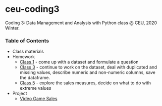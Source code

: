 # ceu-coding3
Coding 3: Data Management and Analysis with Python class @ CEU, 2020 Winter.

### Table of Contents
* Class materials
* Homework
  * [Class 1](https://github.com/szigony/ceu-coding3/tree/master/homework/class1) - come up with a dataset and formulate a question
  * [Class 3](https://github.com/szigony/ceu-coding3/blob/master/homework/class3/homework_class_3.ipynb) - continue to work on the dataset, deal with duplicated and missing values, describe numeric and non-numeric columns, save the dataframe.
  * [Class 5](https://github.com/szigony/ceu-coding3/blob/master/homework/class5/homework_class_5.ipynb) - explore the sales measures, decide on what to do with extreme values
* Project
  * [Video Game Sales](https://github.com/szigony/ceu-coding3/tree/master/project)
